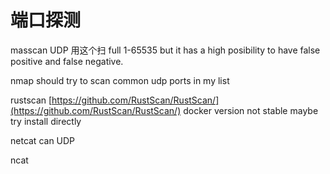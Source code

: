 # 端口探测

masscan   UDP 用这个扫  full 1-65535 but it has a high posibility to have false positive and false negative.

nmap   should try to scan common udp ports in my list

rustscan [https://github.com/RustScan/RustScan/](https://github.com/RustScan/RustScan/)   docker version not stable maybe try install directly

netcat   can UDP

ncat
